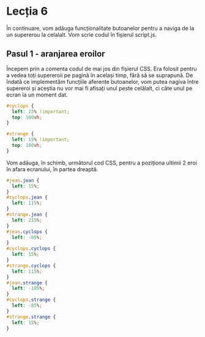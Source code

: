 # Lecția 6

În continuare, vom adăuga funcționalitate butoanelor pentru a naviga de la un supererou la celalalt. Vom scrie codul în fișierul script.js.

## Pasul 1 - aranjarea eroilor

Începem prin a comenta codul de mai jos din fișierul CSS. Era folosit pentru a vedea toți supereroii pe pagină în același timp, fără să se suprapună. De îndată ce implementăm funcțiile aferente butoanelor, vom putea nagiva între supereroi și aceștia nu vor mai fi afisați unul peste celălalt, ci câte unul pe ecran la un moment dat.

```css
#cyclops {
  left: 15% !important;
  top: 100vh;
}

#strange {
  left: 15% !important;
  top: 180vh;
}
```

Vom adăuga, în schimb, următorul cod CSS, pentru a poziționa ultimii 2 eroi în afara ecranului, în partea dreaptă.

```css
#jean.jean {
  left: 15%;
}
#cyclops.jean {
  left: 115%;
}
#strange.jean {
  left: 215%;
}
#jean.cyclops {
  left: -85%;
}
#cyclops.cyclops {
  left: 15%;
}
#strange.cyclops {
  left: 115%;
}
#jean.strange {
  left: -185%;
}
#cyclops.strange {
  left: -85%;
}
#strange.strange {
  left: 15%;
}
```



